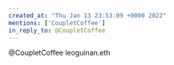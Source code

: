 ```yaml
---
created_at: "Thu Jan 13 23:53:09 +0000 2022"
mentions: ['CoupletCoffee']
in_reply_to: @CoupletCoffee
---
```


@CoupletCoffee leoguinan.eth